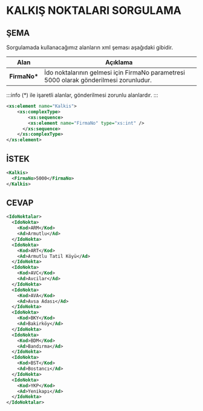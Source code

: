 # KALKIŞ NOKTALARI SORGULAMA

## ŞEMA

Sorgulamada kullanacağımız alanların xml şeması aşağıdaki gibidir.

|Alan|Açıklama|
| ------------- | -------------------------------------------------------------------------------------|
| **FirmaNo\*** | İdo noktalarının gelmesi için FirmaNo parametresi 5000 olarak gönderilmesi zorunludur.|

:::info
(*) ile işaretli alanlar, gönderilmesi zorunlu alanlardır.
:::

```xml
<xs:element name="Kalkis">
    <xs:complexType>
        <xs:sequence>
	    <xs:element name="FirmaNo" type="xs:int" />
	  </xs:sequence>
	</xs:complexType>
</xs:element>
```

## İSTEK

```xml
<Kalkis>
  <FirmaNo>5000</FirmaNo>
</Kalkis>
```

## CEVAP

```xml
<IdoNoktalar>
  <IdoNokta>
    <Kod>ARM</Kod>
    <Ad>Armutlu</Ad>
  </IdoNokta>
  <IdoNokta>
    <Kod>ART</Kod>
    <Ad>Armutlu Tatil Köyü</Ad>
  </IdoNokta>
  <IdoNokta>
    <Kod>AVC</Kod>
    <Ad>Avcilar</Ad>
  </IdoNokta>
  <IdoNokta>
    <Kod>AVA</Kod>
    <Ad>Avsa Adası</Ad>
  </IdoNokta>
  <IdoNokta>
    <Kod>BKY</Kod>
    <Ad>Bakirköy</Ad>
  </IdoNokta>
  <IdoNokta>
    <Kod>BDM</Kod>
    <Ad>Bandırma</Ad>
  </IdoNokta>
  <IdoNokta>
    <Kod>BST</Kod>
    <Ad>Bostancı</Ad>
  </IdoNokta>
  <IdoNokta>
    <Kod>YKP</Kod>
    <Ad>Yenikapı</Ad>
  </IdoNokta>
</IdoNoktalar>
```
